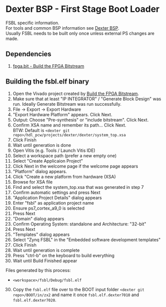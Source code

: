 # Dexter BSP - First Stage Boot Loader
FSBL specific information.  
For tools and common BSP information see [Dexter BSP](build_bsp.md).  
Usually FSBL needs to be built only once unless external PS changes are made.

## Dependencies
1. [fpga.bit - Build the FPGA Bitstream](build_hdl.md)

## Building the fsbl.elf binary
1. Open the Vivado project created by [Build the FPGA Bitstream](build_hdl.md).
2. Make sure that at least "IP INTEGRATOR" / "Generate Block Design" was run.
   Ideally Generate Bitstream was run successfully.
3. File -> Export -> Export Hardware
4. "Export Hardware Platform" appears. Click Next.
6. Output: Choose "Pre-synthesis" or "include bitstream". Click Next.
7. Confirm XSA name and remember its path... Click Next.  
BTW: Default is `<dexter git repo>/hdl_pcw/projects/dexter/dexter/system_top.xsa`
8. Click Finish
9. Wait until generation is done
10. Open Vitis (e.g. Tools / Launch Vitis IDE)
11. Select a workspace path (prefer a new empty one)
12. Select "Create Applicaion Project"
13. Click Next in the welcome page if the welcome page appears
14. "Platform" dialog appears.
15. Click "Create a new platform from hardware (XSA)
16. Browse for XSA file
17. Find and select the system_top.xsa that was generated in step 7
18. Confirm automatic settings and press Next
19. "Application Project Details" dialog appears
20. Enter "fsbl" as application project name
21. Ensure ps7_cortex_a9_0 is selected
22. Press Next
23. "Domain" dialog appears
24. Confirm Operating System: standalone and Architecture: "32-bit"
25. Press Next
26. "Templates" dialog appears
27. Select "Zynq FSBL" in the "Embedded software development templates"
28. Click Finish
27. Wait until generation is complete
28. Press "ctrl-b" on the keyboard to build everything
29. Wait until Build Finished appear

Files generated by this process:
- `<workspace>/fsbl/Debug/fsbl.elf`

30. Copy the `fsbl.elf` file over to the BOOT input folder `<dexter git repo>/BOOT/in/zx2`
   and name it once `fsbl.elf.dexter7010` and `fsbl.elf.dexter7020`.
